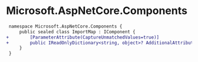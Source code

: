 # Microsoft.AspNetCore.Components

``` diff
 namespace Microsoft.AspNetCore.Components {
     public sealed class ImportMap : IComponent {
+        [ParameterAttribute(CaptureUnmatchedValues=true)]
+        public IReadOnlyDictionary<string, object>? AdditionalAttributes { get; set; }
     }
 }
```
